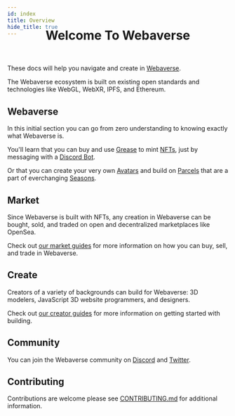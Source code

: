 ```yaml
---
id: index 
title: Overview 
hide_title: true
---
```


<div style='margin-top: -60px'></div>
<h1 align="center"><b>Welcome To Webaverse</b></h1>

<br/>

These docs will help you navigate and create in <a href="https://webaverse.com/" target="_blank" rel="noopener noreferrer">Webaverse</a>.

The Webaverse ecosystem is built on existing open standards and technologies like WebGL, WebXR, IPFS, and Ethereum.

## Webaverse 

In this initial section you can go from zero understanding to knowing exactly what Webaverse is.

You'll learn that you can buy and use [Grease](./webaverse/grease) to mint [NFTs](./webaverse/nfts), just by messaging with a [Discord Bot](./webaverse/discord-bot).

Or that you can create your very own [Avatars](./webaverse/avatars) and build on [Parcels](./webaverse/parcels) that are a part of everchanging [Seasons](./webaverse/seasons).

## Market 

Since Webaverse is built with NFTs, any creation in Webaverse can be bought, sold, and traded on open and decentralized marketplaces like OpenSea. 

Check out [our market guides](./market/grease-guide.md) for more information on how you can buy, sell, and trade in Webaverse.

## Create 

Creators of a variety of backgrounds can build for Webaverse: 3D modelers, JavaScript 3D website programmers, and designers. 

Check out [our creator guides](./create/index.md) for more information on getting started with building.

## Community

You can join the Webaverse community on [Discord](https://discord.gg/R5wqYhvv53) and [Twitter](https://twitter.com/webmixedreality).

## Contributing

Contributions are welcome please see <a href="https://github.com/webaverse/docs/blob/master/CONTRIBUTING.md" target="_blank" rel="noopener noreferrer">CONTRIBUTING.md</a> for additional information.


